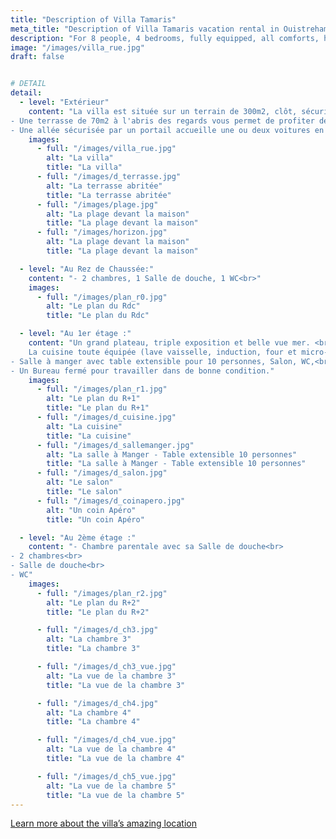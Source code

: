 ```yaml
---
title: "Description of Villa Tamaris"
meta_title: "Description of Villa Tamaris vacation rental in Ouistreham"
description: "For 8 people, 4 bedrooms, fully equipped, all comforts, high-end amenities."
image: "/images/villa_rue.jpg"
draft: false


# DETAIL
detail:
  - level: "Extérieur"
    content: "La villa est située sur un terrain de 300m2, clôt, sécurisé et fleuri.<br>
- Une terrasse de 70m2 à l'abris des regards vous permet de profiter de 3 transats, barbecue gaz, table extérieure et 6 chaises.<br>
- Une allée sécurisée par un portail accueille une ou deux voitures en enfilade."
    images:
      - full: "/images/villa_rue.jpg"
        alt: "La villa"
        title: "La villa"        
      - full: "/images/d_terrasse.jpg"
        alt: "La terrasse abritée"
        title: "La terrasse abritée"
      - full: "/images/plage.jpg"
        alt: "La plage devant la maison"
        title: "La plage devant la maison"
      - full: "/images/horizon.jpg"
        alt: "La plage devant la maison"
        title: "La plage devant la maison"              

  - level: "Au Rez de Chaussée:"
    content: "- 2 chambres, 1 Salle de douche, 1 WC<br>"
    images:
      - full: "/images/plan_r0.jpg"
        alt: "Le plan du Rdc"
        title: "Le plan du Rdc"

  - level: "Au 1er étage :"
    content: "Un grand plateau, triple exposition et belle vue mer. <br>
    La cuisine toute équipée (lave vaisselle, induction, four et micro-onde) est directement ouverte sur la salle à manger. Son bar et tabourets de bar haut permettent de tenir compagnie au/la cuisinier.e. <br>
- Salle à manger avec table extensible pour 10 personnes, Salon, WC,<br>
- Un Bureau fermé pour travailler dans de bonne condition."
    images:
      - full: "/images/plan_r1.jpg"
        alt: "Le plan du R+1"
        title: "Le plan du R+1"
      - full: "/images/d_cuisine.jpg"
        alt: "La cuisine"
        title: "La cuisine"
      - full: "/images/d_sallemanger.jpg"
        alt: "La salle à Manger - Table extensible 10 personnes"
        title: "La salle à Manger - Table extensible 10 personnes"
      - full: "/images/d_salon.jpg"
        alt: "Le salon"
        title: "Le salon"
      - full: "/images/d_coinapero.jpg"
        alt: "Un coin Apéro"
        title: "Un coin Apéro"

  - level: "Au 2ème étage :"
    content: "- Chambre parentale avec sa Salle de douche<br>
- 2 chambres<br>
- Salle de douche<br>
- WC"
    images:
      - full: "/images/plan_r2.jpg"
        alt: "Le plan du R+2"
        title: "Le plan du R+2"

      - full: "/images/d_ch3.jpg"
        alt: "La chambre 3"
        title: "La chambre 3"

      - full: "/images/d_ch3_vue.jpg"
        alt: "La vue de la chambre 3"
        title: "La vue de la chambre 3"   

      - full: "/images/d_ch4.jpg"
        alt: "La chambre 4"
        title: "La chambre 4"

      - full: "/images/d_ch4_vue.jpg"
        alt: "La vue de la chambre 4"
        title: "La vue de la chambre 4"

      - full: "/images/d_ch5_vue.jpg"
        alt: "La vue de la chambre 5"
        title: "La vue de la chambre 5"   
---
```





<!--img src="images/villa_tamaris_ouistreham_map.png" alt="Villa Tamaris en bord de mer" />
-->


<a class="btn btn-outline-primary mt-5" href="/en/villa-tamaris-beachfront-ouistreham-location/" target="_self"> Learn more about the villa’s amazing location </a>
